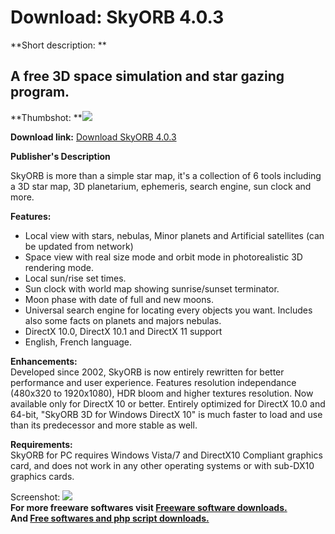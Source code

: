 # Download: SkyORB 4.0.3

**Short description: **

## A free 3D space simulation and star gazing program.

  
**Thumbshot: **![](http://www.freewarefiles.com/screenshot/skyorb2_md.jpg)   
  
**Download link:** [Download SkyORB 4.0.3](http://freesoftwares.boysofts.com/SkyORB_program_26021.html)  
  

**Publisher's Description**  
  

SkyORB is more than a simple star map, it's a collection of 6 tools including
a 3D star map, 3D planetarium, ephemeris, search engine, sun clock and more.

**Features:**

  * Local view with stars, nebulas, Minor planets and Artificial satellites (can be updated from network) 
  * Space view with real size mode and orbit mode in photorealistic 3D rendering mode. 
  * Local sun/rise set times. 
  * Sun clock with world map showing sunrise/sunset terminator. 
  * Moon phase with date of full and new moons. 
  * Universal search engine for locating every objects you want. Includes also some facts on planets and majors nebulas. 
  * DirectX 10.0, DirectX 10.1 and DirectX 11 support 
  * English, French language. 

**Enhancements:**  
Developed since 2002, SkyORB is now entirely rewritten for better performance
and user experience. Features resolution independance (480x320 to 1920x1080),
HDR bloom and higher textures resolution. Now available only for DirectX 10 or
better. Entirely optimized for DirectX 10.0 and 64-bit, "SkyORB 3D for Windows
DirectX 10" is much faster to load and use than its predecessor and more
stable as well.

**Requirements:**  
SkyORB for PC requires Windows Vista/7 and DirectX10 Compliant graphics card,
and does not work in any other operating systems or with sub-DX10 graphics
cards.

  
  
Screenshot: ![](http://www.freewarefiles.com/screenshot/skyorb2.jpg)  
**For more freeware softwares visit [Freeware software downloads.](http://freesoftwares.boysofts.com/)**   
**And [Free softwares and php script downloads.](http://www.boysofts.com/)**

